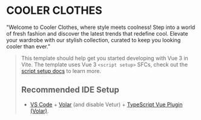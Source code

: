 # COOLER CLOTHES

"Welcome to Cooler Clothes, where style meets coolness! Step into a world of fresh fashion and discover the latest trends that redefine cool. Elevate your wardrobe with our stylish collection, curated to keep you looking cooler than ever."




>This template should help get you started developing with Vue 3 in Vite. The template uses Vue 3 `<script setup>` SFCs, check out the [script setup docs](https://v3.vuejs.org/api/sfc-script-setup.html#sfc-script-setup) to learn more.
>
>## Recommended IDE Setup
>
>- [VS Code](https://code.visualstudio.com/) + [Volar](https://marketplace.visualstudio.com/items?itemName=Vue.volar) (and disable Vetur) + [TypeScript Vue Plugin (Volar)](https://marketplace.visualstudio.com/items?itemName=Vue.vscode-typescript-vue-plugin).
